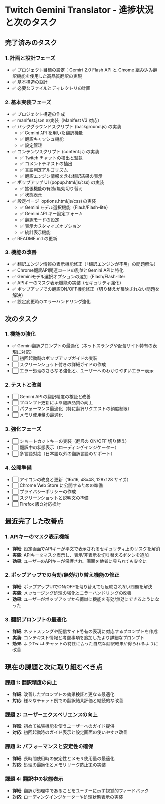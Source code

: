 # Twitch Gemini Translator - 進捗状況と次のタスク

## 完了済みのタスク

### 1. 計画と設計フェーズ

- ✅ プロジェクト目標の設定：Gemini 2.0 Flash API と Chrome 組み込み翻訳機能を使用した高品質翻訳の実現
- ✅ 基本構造の設計
- ✅ 必要なファイルとディレクトリの計画

### 2. 基本実装フェーズ

- ✅ プロジェクト構造の作成
- ✅ manifest.json の実装（Manifest V3 対応）
- ✅ バックグラウンドスクリプト (background.js) の実装
  - ✅ Gemini API を用いた翻訳機能
  - ✅ 翻訳キャッシュ機能
  - ✅ 設定管理
- ✅ コンテンツスクリプト (content.js) の実装
  - ✅ Twitch チャットの検出と監視
  - ✅ コメントテキストの抽出
  - ✅ 言語判定アルゴリズム
  - ✅ 翻訳エンジン情報を含む翻訳結果の表示
- ✅ ポップアップ UI (popup.html/js/css) の実装
  - ✅ 拡張機能の有効/無効切り替え
  - ✅ 状態表示
- ✅ 設定ページ (options.html/js/css) の実装
  - ✅ Gemini モデル選択機能（Flash/Flash-lite）
  - ✅ Gemini API キー設定フォーム
  - ✅ 翻訳モードの設定
  - ✅ 表示カスタマイズオプション
  - ✅ 統計表示機能
- ✅ README.md の更新

### 3. 機能の改善

- ✅ 翻訳エンジン情報の表示機能修正（「翻訳エンジンが不明」の問題解決）
- ✅ Chrome翻訳API関連コードの削除とGemini APIに特化
- ✅ Geminiモデル選択オプションの追加（Flash/Flash-lite）
- ✅ APIキーのマスク表示機能の実装（セキュリティ強化）
- ✅ ポップアップでの翻訳ON/OFF機能修正（切り替えが反映されない問題を解決）
- ✅ 設定変更時のエラーハンドリング強化

## 次のタスク

### 1. 機能の強化

- ✅ Gemini翻訳プロンプトの最適化（ネットスラングや配信サイト特有の表現に対応）
- ⬜ 初回起動時のポップアップガイドの実装
- ⬜ スクリーンショット付きの詳細ガイドの作成
- ⬜ エラー処理のさらなる強化と、ユーザーへのわかりやすいエラー表示

### 2. テストと改善

- ⬜ Gemini API の翻訳精度の検証と改善
- ⬜ プロンプト更新による翻訳品質の向上
- ⬜ パフォーマンス最適化（特に翻訳リクエストの頻度制限）
- ⬜ メモリ使用量の最適化

### 3. 強化フェーズ

- ⬜ ショートカットキーの実装（翻訳の ON/OFF 切り替え）
- ⬜ 翻訳中の状態表示（ローディングインジケーター）
- ⬜ 多言語対応（日本語以外の翻訳言語のサポート）

### 4. 公開準備

- ⬜ アイコンの改良と更新（16x16, 48x48, 128x128 サイズ）
- ⬜ Chrome Web Store に公開するための準備
- ⬜ プライバシーポリシーの作成
- ⬜ スクリーンショットと説明文の準備
- ⬜ Firefox 版の対応検討

## 最近完了した改善点

### 1. APIキーのマスク表示機能
- **詳細**: 設定画面でAPIキーが平文で表示されるセキュリティ上のリスクを解消
- **実装**: APIキーをマスク表示し、表示/非表示を切り替えるボタンを追加
- **効果**: ユーザーのAPIキーが保護され、画面を他者に見られても安全に

### 2. ポップアップでの有効/無効切り替え機能の修正
- **詳細**: ポップアップUIでON/OFFを切り替えても反映されない問題を解決
- **実装**: メッセージング処理の強化とエラーハンドリングの改善
- **効果**: ユーザーがポップアップから簡単に機能を有効/無効にできるようになった

### 3. 翻訳プロンプトの最適化
- **詳細**: ネットスラングや配信サイト特有の表現に対応するプロンプトを作成
- **実装**: コンテキスト情報と考慮事項を追加したより詳細なプロンプト
- **効果**: よりTwitchチャットの特性に合った自然な翻訳結果が得られるように改善

## 現在の課題と次に取り組むべき点

### 課題 1: 翻訳精度の向上

- **詳細**: 改善したプロンプトの効果検証と更なる最適化
- **対応**: 様々なチャット例での翻訳結果評価と継続的な改善

### 課題 2: ユーザーエクスペリエンスの向上

- **詳細**: 初めて拡張機能を使うユーザーへのガイド提供
- **対応**: 初回起動時のガイド表示と設定画面の使いやすさ改善

### 課題 3: パフォーマンスと安定性の確保

- **詳細**: 長時間使用時の安定性とメモリ使用量の最適化
- **対応**: 処理の最適化とメモリリーク防止策の実装

### 課題 4: 翻訳中の状態表示

- **詳細**: 翻訳が処理中であることをユーザーに示す視覚的フィードバック
- **対応**: ローディングインジケーターや処理状態表示の実装

